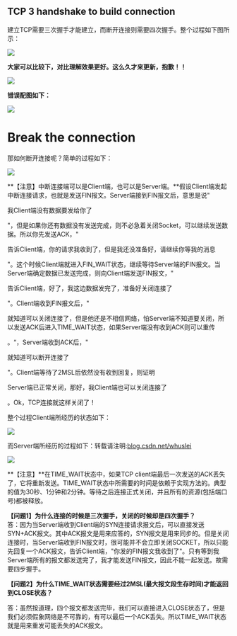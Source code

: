 ## TCP 3 handshake to build connection

建立TCP需要三次握手才能建立，而断开连接则需要四次握手。整个过程如下图所示：

![](http://hi.csdn.net/attachment/201108/7/0_131271823564Rx.gif)

**大家可以比较下，对比理解效果更好。这么久才来更新，抱歉！！**

![](https://img-blog.csdn.net/20170104214009596?watermark/2/text/aHR0cDovL2Jsb2cuY3Nkbi5uZXQvd2h1c2xlaQ==/font/5a6L5L2T/fontsize/400/fill/I0JBQkFCMA==/dissolve/70/gravity/Center)

  


**错误配图如下：**

![](http://hi.csdn.net/attachment/201108/7/0_1312718352k8l6.gif)



# Break the connection

那如何断开连接呢？简单的过程如下：

![](http://hi.csdn.net/attachment/201108/7/0_1312718564tZXD.gif)  


**【注意】中断连接端可以是Client端，也可以是Server端。**假设Client端发起中断连接请求，也就是发送FIN报文。Server端接到FIN报文后，意思是说"

我Client端没有数据要发给你了

"，但是如果你还有数据没有发送完成，则不必急着关闭Socket，可以继续发送数据。所以你先发送ACK，"

告诉Client端，你的请求我收到了，但是我还没准备好，请继续你等我的消息

"。这个时候Client端就进入FIN\_WAIT状态，继续等待Server端的FIN报文。当Server端确定数据已发送完成，则向Client端发送FIN报文，"

告诉Client端，好了，我这边数据发完了，准备好关闭连接了

"。Client端收到FIN报文后，"

就知道可以关闭连接了，但是他还是不相信网络，怕Server端不知道要关闭，所以发送ACK后进入TIME\_WAIT状态，如果Server端没有收到ACK则可以重传

。“，Server端收到ACK后，"

就知道可以断开连接了

"。Client端等待了2MSL后依然没有收到回复，则证明

Server端已正常关闭，那好，我Client端也可以关闭连接了

。Ok，TCP连接就这样关闭了！



整个过程Client端所经历的状态如下：

![](http://hi.csdn.net/attachment/201108/7/0_1312719804oSkK.gif)  


而Server端所经历的过程如下：转载请注明:[blog.csdn.net/whuslei](https://blog.csdn.net/whuslei/article/details/blog.csdn.net/whuslei)

![](http://hi.csdn.net/attachment/201108/7/0_1312719833030b.gif)  


**【注意】**在TIME\_WAIT状态中，如果TCP client端最后一次发送的ACK丢失了，它将重新发送。TIME\_WAIT状态中所需要的时间是依赖于实现方法的。典型的值为30秒、1分钟和2分钟。等待之后连接正式关闭，并且所有的资源\(包括端口号\)都被释放。

**【问题1】为什么连接的时候是三次握手，关闭的时候却是四次握手？**  
答：因为当Server端收到Client端的SYN连接请求报文后，可以直接发送SYN+ACK报文。其中ACK报文是用来应答的，SYN报文是用来同步的。但是关闭连接时，当Server端收到FIN报文时，很可能并不会立即关闭SOCKET，所以只能先回复一个ACK报文，告诉Client端，"你发的FIN报文我收到了"。只有等到我Server端所有的报文都发送完了，我才能发送FIN报文，因此不能一起发送。故需要四步握手。

**【问题2】为什么TIME\_WAIT状态需要经过2MSL\(最大报文段生存时间\)才能返回到CLOSE状态？**

答：虽然按道理，四个报文都发送完毕，我们可以直接进入CLOSE状态了，但是我们必须假象网络是不可靠的，有可以最后一个ACK丢失。所以TIME\_WAIT状态就是用来重发可能丢失的ACK报文。

